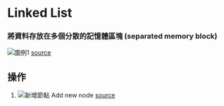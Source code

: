# Linked List

### 將資料存放在多個分散的記憶體區塊 (separated memory block)
  ![圖例1](https://miro.medium.com/max/953/1*iiEWrP2IznA6HbmuIdK0lQ.png)
  [source](https://javascript.plainenglish.io/understanding-singly-linked-lists-and-their-functions-ae8f2e53f92d)


## 操作

  1. ![新增節點 Add new node](https://www.opentechguides.com/images/howto/howto_14201.png) [source](https://www.opentechguides.com/how-to/article/c/142/linked-list-insert.html)

